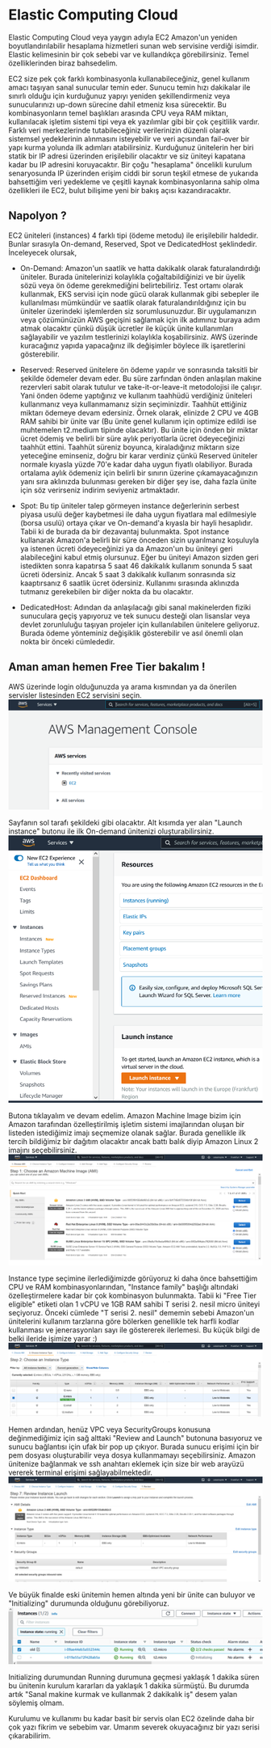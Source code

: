 # Elastic Computing Cloud

Elastic Computing Cloud veya yaygın adıyla EC2 Amazon'un yeniden boyutlandırılabilir hesaplama hizmetleri sunan web servisine verdiği isimdir.
Elastic kelimesinin bir çok sebebi var ve kullandıkça görebilirsiniz. Temel özelliklerinden biraz bahsedelim.

EC2 size pek çok farklı kombinasyonla kullanabileceğiniz, genel kullanım amacı taşıyan sanal sunucular temin eder. Sunucu temin hızı dakikalar ile sınırlı olduğu için kurduğunuz yapıyı yeniden şekillendirmeniz veya sunucularınızı up-down sürecine dahil etmeniz kısa sürecektir.
Bu kombinasyonların temel başlıkları arasında CPU veya RAM miktarı, kullanılacak işletim sistemi tipi veya ek yazılımlar gibi bir çok çeşitlilik vardır.
Farklı veri merkezlerinde tutabileceğiniz verilerinizin düzenli olarak sistemsel yedeklerinin alınmasını isteyebilir ve veri açısından fail-over bir yapı kurma yolunda ilk adımları atabilirsiniz.
Kurduğunuz ünitelerin her biri statik bir IP adresi üzerinden erişilebilir olacaktır ve siz üniteyi kapatana kadar bu IP adresini koruyacaktır. Bir çoğu "hesaplama" öncelikli kurulum senaryosunda IP üzerinden erişim ciddi bir sorun teşkil etmese de yukarıda bahsettiğim veri yedekleme ve çeşitli kaynak kombinasyonlarına sahip olma özellikleri ile EC2, bulut bilişime yeni bir bakış açısı kazandıracaktır.

## Napolyon ?

EC2 üniteleri (instances) 4 farklı tipi (ödeme metodu) ile erişilebilir haldedir. Bunlar sırasıyla On-demand, Reserved, Spot ve DedicatedHost şeklindedir. İnceleyecek olursak,

- On-Demand: Amazon'un saatlik ve hatta dakikalık olarak faturalandırdığı üniteler. Burada ünitelerinizi kolaylıkla çoğaltabildiğinizi ve bir üyelik sözü veya ön ödeme gerekmediğini belirtebiliriz. Test ortamı olarak kullanmak, EKS servisi için node gücü olarak kullanmak gibi sebepler ile kullanılması mümkündür ve saatlik olarak faturalandırıldığınız için bu üniteler üzerindeki işlemlerden siz sorumlusunuzdur. Bir uygulamanızın veya çözümünüzün AWS geçişini sağlamak için ilk adımınız buraya adım atmak olacaktır çünkü düşük ücretler ile küçük ünite kullanımları sağlayabilir ve yazılım testlerinizi kolaylıkla koşabilirsiniz. AWS üzerinde kuracağınız yapıda yapacağınız ilk değişimler böylece ilk işaretlerini gösterebilir.

- Reserved: Reserved ünitelere ön ödeme yapılır ve sonrasında taksitli bir şekilde ödemeler devam eder. Bu süre zarfından önden anlaşılan makine rezervleri sabit olarak tutulur ve take-it-or-leave-it metodolojisi ile çalışır. Yani önden ödeme yaptığınız ve kullanım taahhüdü verdiğiniz üniteleri kullanmanız veya kullanmamanız sizin seçiminizdir. Taahhüt ettiğiniz miktarı ödemeye devam edersiniz. Örnek olarak, elinizde 2 CPU ve 4GB RAM sahibi bir ünite var (Bu ünite genel kullanım için optimize edildi ise muhtemelen t2.medium tipinde olacaktır). Bu ünite için önden bir miktar ücret ödemiş ve belirli bir süre aylık periyotlarla ücret ödeyeceğinizi taahhüt ettini. Taahhüt süreniz boyunca, kiraladığınız miktarın size yeteceğine eminseniz, doğru bir karar verdiniz çünkü Reserved üniteler normale kıyasla yüzde 70'e kadar daha uygun fiyatlı olabiliyor. Burada ortalama aylık ödemeniz için belirli bir sınırın üzerine çıkamayacağınızın yanı sıra aklınızda bulunması gereken bir diğer şey ise, daha fazla ünite için söz verirseniz indirim seviyeniz artmaktadır.

- Spot: Bu tip üniteler talep görmeyen instance değerlerinin serbest piyasa usulü değer kaybetmesi ile daha uygun fiyatlara mal edilmesiyle (borsa usulü) ortaya çıkar ve On-demand'a kıyasla bir hayli hesaplıdır. Tabii ki de burada da bir dezavantaj bulunmakta. Spot instance kullanarak Amazon'a belirli bir süre önceden sizin uyarılmanız koşuluyla ya istenen ücreti ödeyeceğinizi ya da Amazon'un bu üniteyi geri alabileceğini kabul etmiş olursunuz. Eğer bu üniteyi Amazon sizden geri istedikten sonra kapatırsa 5 saat 46 dakikalık kullanım sonunda 5 saat ücreti ödersiniz. Ancak 5 saat 3 dakikalık kullanım sonrasında siz kaaptırsanız 6 saatlik ücret ödersiniz. Kullanımı sırasında aklınızda tutmanız gerekebilen bir diğer nokta da bu olacaktır.

- DedicatedHost: Adından da anlaşılacağı gibi sanal makinelerden fiziki sunuculara geçiş yapıyoruz ve tek sunucu desteği olan lisanslar veya devlet zorunluluğu taşıyan projeler için kullanılabilen ünitelere geliyoruz. Burada ödeme yönteminiz değişiklik gösterebilir ve asıl önemli olan nokta bir önceki cümlededir.

## Aman aman hemen Free Tier bakalım !

AWS üzerinde login olduğunuzda ya arama kısmından ya da önerilen servisler listesinden EC2 servisini seçin.
![EC2-1](./ec2-1.PNG)

Sayfanın sol tarafı şekildeki gibi olacaktır. Alt kısımda yer alan "Launch instance" butonu ile ilk On-demand ünitenizi oluşturabilirsiniz.
![EC2-2](./ec2-2.PNG)

Butona tıklayalım ve devam edelim. Amazon Machine Image bizim için Amazon tarafından özelleştirilmiş işletim sistemi imajlarından oluşan bir listeden istediğimiz imajı seçmemize olanak sağlar. Burada genellikle ilk tercih bildiğimiz bir dağıtım olacaktır ancak battı balık diyip Amazon Linux 2 imajını seçebilirsiniz.
![EC2-3](./ec2-3.PNG)

Instance type seçimine ilerlediğimizde görüyoruz ki daha önce bahsettiğim CPU ve RAM kombinasyonlarından, "Instance family" başlığı altındaki özelleştirmelere kadar bir çok kombinasyon bulunmakta. Tabii ki "Free Tier eligible" etiketi olan 1 vCPU ve 1GB RAM sahibi T serisi 2. nesil micro üniteyi seçiyoruz. Önceki cümlede "T serisi 2. nesil" dememin sebebi Amazon'un ünitelerini kullanım tarzlarına göre bölerken genellikle tek harfli kodlar kullanması ve jenerasyonları sayı ile göstererek ilerlemesi. Bu küçük bilgi de belki ileride işimize yarar :)
![EC2-4](./ec2-4.PNG)

Hemen ardından, henüz VPC veya SecurityGroups konusuna değinmediğimiz için sağ alttaki "Review and Launch" butonuna basıyoruz ve sunucu bağlantısı için ufak bir pop up çıkıyor. Burada sunucu erişimi için bir pem dosyası oluşturabilir veya dosya kullanmamayı seçebilirsiniz. Amazon ünitenize bağlanmak ve ssh anahtarı eklemek için size bir web arayüzü vererek terminal erişimi sağlayabilmektedir.
![EC2-5](./ec2-5.PNG)

Ve büyük finalde eski ünitemin hemen altında yeni bir ünite can buluyor ve "Initializing" durumunda olduğunu görebiliyoruz. 
![EC2-6](./ec2-6.PNG)

Initializing durumundan Running durumuna geçmesi yaklaşık 1 dakika süren bu ünitenin kurulum kararları da yaklaşık 1 dakika sürmüştü. Bu durumda artık "Sanal makine kurmak ve kullanmak 2 dakikalık iş" desem yalan söylemiş olmam.

Kurulumu ve kullanımı bu kadar basit bir servis olan EC2 özelinde daha bir çok yazı fikrim ve sebebim var. Umarım severek okuyacağınız bir yazı serisi çıkarabilirim.
